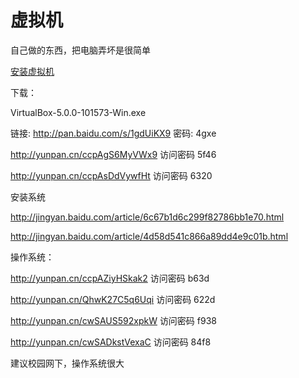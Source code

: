 # 虚拟机

自己做的东西，把电脑弄坏是很简单

[安装虚拟机](http://jingyan.baidu.com/article/08b6a591e505cb14a809220c.html)

下载：

VirtualBox-5.0.0-101573-Win.exe

链接: http://pan.baidu.com/s/1gdUiKX9 密码: 4gxe

http://yunpan.cn/ccpAgS6MyVWx9 访问密码 5f46

http://yunpan.cn/ccpAsDdVywfHt 访问密码 6320

安装系统

http://jingyan.baidu.com/article/6c67b1d6c299f82786bb1e70.html

http://jingyan.baidu.com/article/4d58d541c866a89dd4e9c01b.html

操作系统：

http://yunpan.cn/ccpAZiyHSkak2 访问密码 b63d

http://yunpan.cn/QhwK27C5q6Uqi 访问密码 622d

http://yunpan.cn/cwSAUS592xpkW 访问密码 f938

http://yunpan.cn/cwSADkstVexaC 访问密码 84f8

建议校园网下，操作系统很大
